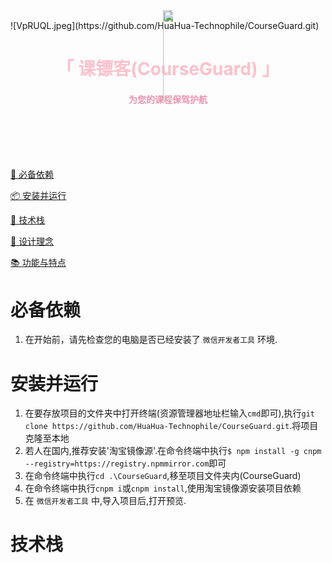 <div style="display:flex;justify-content:center;">
<span style="position:relative">
<a href="https://github.com/HuaHua-Technophile/CourseGuard.git">
<img src="https://i.imgloc.com/2023/07/07/VprnIx.png"/>
</a>
<img src="https://i.imgloc.com/2023/07/07/VppByy.png" style="position:absolute;left:0%;width:15vw;"/>
</span>
</div>
![VpRUQL.jpeg](https://github.com/HuaHua-Technophile/CourseGuard.git)
<h1 align="center" style="color:pink;">「 课镖客(CourseGuard) 」</h1>

<h4 align="center" style="color:#ED93AD;">为您的课程保驾护航</h4>

<br />
<br />
<br />
<br />

[🐛 必备依赖](#必备依赖)

[📦 安装并运行](#安装并运行)

[👻 技术栈](#技术栈)

[📖 设计理念](#设计理念)

[📚 功能与特点](#功能与特点)

# 必备依赖

1. 在开始前，请先检查您的电脑是否已经安装了 `微信开发者工具` 环境.

# 安装并运行

1. 在要存放项目的文件夹中打开终端(资源管理器地址栏输入`cmd`即可),执行`git clone https://github.com/HuaHua-Technophile/CourseGuard.git`.将项目克隆至本地
2. 若人在国内,推荐安装'淘宝镜像源'.在命令终端中执行`$ npm install -g cnpm --registry=https://registry.npmmirror.com`即可
3. 在命令终端中执行`cd .\CourseGuard`,移至项目文件夹内(CourseGuard)
4. 在命令终端中执行`cnpm i`或`cnpm install`,使用淘宝镜像源安装项目依赖
5. 在 `微信开发者工具` 中,导入项目后,打开预览.

# 技术栈
